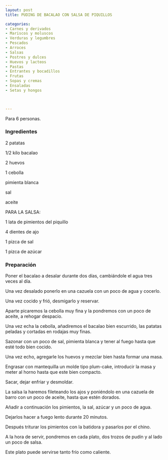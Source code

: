 ```yaml
---
layout: post
title: PUDING DE BACALAO CON SALSA DE PIQUILLOS

categories:
- Carnes y derivados
- Mariscos y moluscos
- Verduras y legumbres
- Pescados
- Arroces
- Salsas
- Postres y dulces
- Huevos y lacteos
- Pastas
- Entrantes y bocadillos
- Frutas
- Sopas y cremas
- Ensaladas
- Setas y hongos
 


---
```


Para 6 personas.

<h3>Ingredientes</h3>

2 patatas

1/2 kilo bacalao

2 huevos

1 cebolla

pimienta blanca

sal

aceite

PARA LA SALSA:

1 lata de pimientos del piquillo

4 dientes de ajo

1 pizca de sal

1 pizca de azúcar

<h3>Preparación</h3>

Poner el bacalao a desalar durante dos días, cambiándole el agua tres veces al día.

Una vez desalado ponerlo en una cazuela con un poco de agua y cocerlo.

Una vez cocido y frió, desmigarlo y reservar.

Aparte picaremos la cebolla muy fina y la pondremos con un poco de aceite, a rehogar despacio.

Una vez echa la cebolla, añadiremos el bacalao bien escurrido, las patatas peladas y cortadas en rodajas muy finas.

Sazonar con un poco de sal, pimienta blanca y tener al fuego hasta que esté todo bien cocido.

Una vez echo, agregarle los huevos y mezclar bien hasta formar una masa.

Engrasar con mantequilla un molde tipo plum-cake, introducir la masa y meter al horno hasta que este bien compacto.

Sacar, dejar enfriar y desmoldar.

La salsa la haremos fileteando los ajos y poniéndolo en una cazuela de barro con un poco de aceite, hasta que estén dorados.

Añadir a continuación los pimientos, la sal, azúcar y un poco de agua.

Dejarlos hacer a fuego lento durante 20 minutos.

Después triturar los pimientos con la batidora y pasarlos por el chino.

A la hora de servir, pondremos en cada plato, dos trozos de pudín y al lado un poco de salsa.

Este plato puede servirse tanto frío como caliente.

